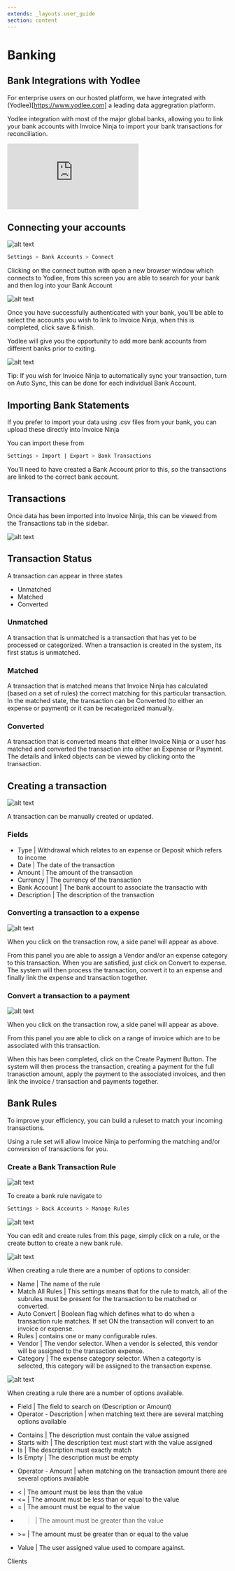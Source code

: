 ```yaml
---
extends: _layouts.user_guide 
section: content
---
```


# Banking

## Bank Integrations with Yodlee

For enterprise users on our hosted platform, we have integrated with (Yodlee)[https://www.yodlee.com] a leading data aggregration platform.

Yodlee integration with most of the major global banks, allowing you to link your bank accounts with Invoice Ninja to import your bank transactions for reconciliation.

<div class="video_container">
<iframe class="video" src="https://www.youtube.com/embed/_sIfIr7QUHA" title="YouTube video player" frameborder="0" allow="accelerometer; autoplay; clipboard-write; encrypted-media; gyroscope; picture-in-picture" allowfullscreen></iframe>
</div>

## Connecting your accounts

![alt text](/assets/images/banking/bank_connect.png "Link your bank accounts with Invoice Ninja")

```bash
Settings > Bank Accounts > Connect
```

Clicking on the connect button with open a new browser window which connects to Yodlee, from this screen you are able to search for your bank and then log into your Bank Account

![alt text](/assets/images/banking/bank_yodlee_connect.png "Find your bank and login")

Once you have successfully authenticated with your bank, you'll be able to select the accounts you wish to link to Invoice Ninja, when this is completed, click save & finish.

Yodlee will give you the opportunity to add more bank accounts from different banks prior to exiting.

![alt text](/assets/images/banking/auto_sync.png "Auto Sync")

<x-info>
Tip: If you wish for Invoice Ninja to automatically sync your transaction, turn on Auto Sync, this can be done for each individual Bank Account.
</x-info>

## Importing Bank Statements

If you prefer to import your data using .csv files from your bank, you can upload these directly into Invoice Ninja

You can import these from

```bash
Settings > Import | Export > Bank Transactions
```

You'll need to have created a Bank Account prior to this, so the transactions are linked to the correct bank account.

## Transactions

Once data has been imported into Invoice Ninja, this can be viewed from the Transactions tab in the sidebar.

![alt text](/assets/images/banking/bank_transactions.png "Bank Transactions")

## Transaction Status

A transaction can appear in three states

- Unmatched
- Matched
- Converted

### Unmatched

A transaction that is unmatched is a transaction that has yet to be processed or categorized. When a transaction is created in the system, its first status is unmatched.

### Matched

A transaction that is matched means that Invoice Ninja has calculated (based on a set of rules) the correct matching for this particular transaction. In the matched state, the transaction can be Converted (to either an expense or payment) or it can be recategorized manually.

### Converted

A transaction that is converted means that either Invoice Ninja or a user has matched and converted the transaction into either an Expense or Payment. The details and linked objects can be viewed by clicking onto the transaction.

## Creating a transaction

![alt text](/assets/images/banking/add_edit_transaction.png "Add/Edit a Transaction")

A transaction can be manually created or updated. 

### Fields

- Type | Withdrawal which relates to an expense or Deposit which refers to income
- Date | The date of the transaction
- Amount | The amount of the transaction
- Currency | The currency of the transaction
- Bank Account | The bank account to associate the transactio with
- Description | The description of the transaction

### Converting a transaction to a expense

![alt text](/assets/images/banking/convert_to_expense.png "Convert a transaction to a expense")

When you click on the transaction row, a side panel will appear as above.

From this panel you are able to assign a Vendor and/or an expense category to this transaction. When you are satisfied, just click on Convert to expense. The system will then process the transaction, convert it to an expense and finally link the expense and transaction together.

### Convert a transaction to a payment

![alt text](/assets/images/banking/convert_to_payment.png "Convert a transaction to a payment")

When you click on the transaction row, a side panel will appear as above.

From this panel you are able to click on a range of invoice which are to be associated with this transaction.

When this has been completed, click on the Create Payment Button. The system will then process the transaction, creating a payment for the full tranasction amount, apply the payment to the associated invoices, and then link the invoice / transaction and payments together.

## Bank Rules

To improve your efficiency, you can build a ruleset to match your incoming transactions.

Using a rule set will allow Invoice Ninja to performing the matching and/or conversion of transactions for you.


### Create a Bank Transaction Rule

![alt text](/assets/images/banking/create_bank_rule.png "Create a bank rule")

To create a bank rule navigate to

```bash
Settings > Back Accounts > Manage Rules
```

![alt text](/assets/images/banking/bank_rule_list.png "Bank rule lists")

You can edit and create rules from this page, simply click on a rule, or the create button to create a new bank rule.

![alt text](/assets/images/banking/create_rule.png "Create bank rule")

When creating a rule there are a number of options to consider:

- Name | The name of the rule
- Match All Rules | This settings means that for the rule to match, all of the subrules must be present for the transaction to be matched or converted.
- Auto Convert | Boolean flag which defines what to do when a transaction rule matches. If set ON the transaction will convert to an invoice or expense.
- Rules | contains one or many configurable rules.
- Vendor | The vendor selector. When a vendor is selected, this vendor will be assigned to the transaction expense.
- Category | The expense category selector. When a categorty is selected, this category will be assigned to the transaction expense.

![alt text](/assets/images/banking/rule_spec.png "Rule specifications")

When creating a rule there are a number of options available.

- Field | The field to search on (Description or Amount)
- Operator - Description | when matching text there are several matching options available

* Contains | The description must contain the value assigned
* Starts with | The description text must start with the value assigned 
* Is | The description must exactly match
* Is Empty | The description must be empty

- Operator - Amount | when matching on the transaction amount there are several options available

* < | The amount must be less than the value
* <= | The amount must be less than or equal to the value
* = | The amount must be equal to the value
* > | The amount must be greater than the value
* \>= | The amount must be greater than or equal to the value

- Value | The user assigned value used to compare against.

<x-next url=/docs/clients>Clients</x-next>